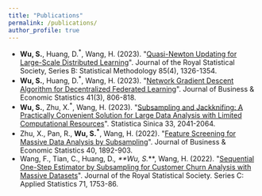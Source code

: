 ```yaml
---
title: "Publications"
permalink: /publications/
author_profile: true
---
```



- **Wu, S.**, Huang, D.<sup>*</sup>,  Wang, H. (2023). "[Quasi-Newton Updating for Large-Scale Distributed Learning](https://academic.oup.com/jrsssb/article-abstract/85/4/1326/7193744)". Journal of the Royal Statistical Society, Series B: Statistical Methodology 85(4), 1326-1354.
- **Wu, S.**, Huang, D.<sup>*</sup>,  Wang, H. (2023). "[Network Gradient Descent Algorithm for Decentralized Federated Learning](https://www.tandfonline.com/doi/full/10.1080/07350015.2022.2074426)". Journal of Business & Economic Statistics 41(3), 806-818.
- **Wu, S.**, Zhu, X.<sup>*</sup>, Wang, H. (2023). "[Subsampling and Jackknifing: A Practically Convenient Solution for Large Data Analysis with Limited Computational Resources](https://www3.stat.sinica.edu.tw/statistica/j33n3/J33n312/J33n312.html)". Statistica Sinica 33, 2041-2064.
- Zhu, X., Pan, R., **Wu, S.<sup>*</sup>**, Wang, H. (2022). "[Feature Screening for Massive Data Analysis by Subsampling](https://www.tandfonline.com/doi/full/10.1080/07350015.2021.1990771)". Journal of Business & Economic Statistics 40, 1892-903.
- Wang, F., Tian, C., Huang, D.<sup>*</sup>, **Wu, S.<sup>*</sup>**, Wang, H. (2022). "[Sequential One-Step Estimator by Subsampling for Customer Churn Analysis with Massive Datasets](https://academic.oup.com/jrsssc/article-abstract/71/5/1753/7073298)". Journal of the Royal Statistical Society. Series C: Applied Statistics 71, 1753-86.


<!-- - **Zhu, X.**, Huang, D., Pan, R., and Wang, H. (2020), "[Multivariate spatial autoregression for large scale social network](https://www.sciencedirect.com/science/article/pii/S030440761930212X)," Journal of Econometrics, 215, 591-606.[[Code](https://github.com/XueningZhu/MSAR_code)] -->


<!-- 
# Books

- 朱雪宁 等, (2021). [统计分析（以R语言为工具）](https://item.jd.com/13422394.html). [[Code & Data]](https://xueningzhu.github.io/Statistical-Analysis-with-R/index.html)

- 朱雪宁 等, (2018). R语言：从数据思维到数据实战. 中国人民大学出版社 (ISBN: 978-7-300-26311-3). [[Code & Data]](../files/R_code.rar)
  - Lecture 1. 初识R语言 [[Slide]](../files/R you ready.pdf)  -->
